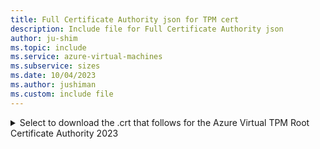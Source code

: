 ```yaml
---
title: Full Certificate Authority json for TPM cert
description: Include file for Full Certificate Authority json
author: ju-shim
ms.topic: include
ms.service: azure-virtual-machines
ms.subservice: sizes
ms.date: 10/04/2023
ms.author: jushiman
ms.custom: include file
---
```


<details>
<summary>Select to download the .crt that follows for the Azure Virtual TPM Root Certificate Authority 2023</summary>

[Azure Virtual TPM Root Certificate Authority 2023](https://www.microsoft.com/pkiops/certs/Azure%20Virtual%20TPM%20Root%20Certificate%20Authority%202023.crt)

</details>
